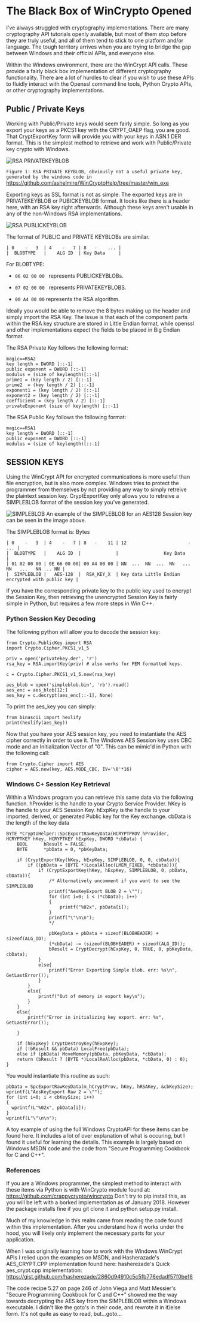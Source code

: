 
# The Black Box of WinCrypto Opened

I've always struggled with cryptography implementations. There are many cryptography API tutorials openly available, but most of them stop before they are truly useful, and all of them tend to stick to one platform and/or language. The tough territory arrives when you are trying to bridge the gap between Windows and their official APIs, and everyone else.

Within the Windows environment, there are the WinCrypt API calls. These provide a fairly black box implementation of different cryptography functionality. There are a lot of hurdles to clear if you wish to use these APIs to fluidly interact with the Openssl command line tools, Python Crypto APIs, or other cryptography implementations.

## Public / Private Keys
Working with Public/Private keys would seem fairly simple. So long as you export your keys as a PKCS1 key with the CRYPT_OAEP flag, you are good. That CryptExportKey form will provide you with your keys in ASN.1 DER format. This is the simplest method to retrieve and work with Public/Private key crypto with Windows.

![RSA PRIVATEKEYBLOB](https://github.com/ashelmire/WinCryptoHelp/blob/master/rsrc/privkey.png)

``Figure 1: RSA PRIVATE KEYBLOB, obviously not a useful private key, generated by the windows code in`` https://github.com/ashelmire/WinCryptoHelp/tree/master/win_exe

Exporting keys as SSL format is not as simple. The exported keys are in PRIVATEKEYBLOB or PUBICKEYBLOB format. It looks like there is a header here, with an RSA key right afterwards. Although these keys aren't usable in any of the non-Windows RSA implementations.

![RSA PUBLICKEYBLOB](https://github.com/ashelmire/WinCryptoHelp/blob/master/rsrc/pubkey.png)

The format of PUBLIC and PRIVATE KEYBLOBs are similar.
```
| 0    -   3  | 4    -   7 | 8   -    ... |
|  BLOBTYPE   |    ALG ID  | Key Data     |
```
For BLOBTYPE:
* ```06 02 00 00 ``` represents PUBLICKEYBLOBs.
* ```07 02 00 00 ``` represents PRIVATEKEYBLOBS.

* ```00 A4 00 00``` represents the RSA algorithm.

Ideally you would be able to remove the 8 bytes making up the header and simply import the RSA Key. The issue is that each of the component parts within the RSA key structure are stored in Little Endian format, while openssl and other implementations expect the fields to be placed in Big Endian format.

The RSA Private Key follows the following format:
```
magic==RSA2
key length = DWORD [::-1]
public exponent = DWORD [::-1]
modulus = (size of keylength)[::-1]
prime1 = (key length / 2) [::-1]
prime2  = (key length / 2) [::-1]
exponent1 = (key length / 2) [::-1]
exponent2 = (key length / 2) [::-1]
coefficient = (key length / 2) [::-1]
privateExponent (size of keylength) [::-1]
```
The RSA Public Key follows the following format:
```
magic==RSA1
key length = DWORD [::-1]
public exponent = DWORD [::-1]
modulus = (size of keylength)[::-1]
```

## SESSION KEYS

Using the WinCrypt API for encrypted communications is more useful than file encryption, but is also more complex. Windows tries to protect the programmer from themselves by not providing any way to simply retreive the plaintext session key. CryptExportKey only allows you to retreive a SIMPLEBLOB format of the session key you've generated.

![SIMPLEBLOB](https://github.com/ashelmire/WinCryptoHelp/blob/master/rsrc/AES128_key.png)
An example of the SIMPLEBLOB for an AES128 Session key can be seen in the image above.

The SIMPLEBLOB format is:
Bytes
```
| 0    -   3  | 4    -   7 | 8   -    11 | 12                       -                   ... |
|  BLOBTYPE   |    ALG ID  |             |                 Key Data                         |
| 01 02 00 00 | 0E 66 00 00| 00 A4 00 00 | NN  ...  NN  ...  NN   ...  NN   ...   NN ... NN |
|  SIMPLEBLOB |   AES-128  |  RSA_KEY_X  | Key data Little Endian encrypted with public key |
```

If you have the corresponding private key to the public key used to encrypt the Session Key, then retrieving the unencrypted Session Key is fairly simple in Python, but requires a few more steps in Win C++.


### Python Session Key Decoding
The following python will allow you to decode the session key:
```
from Crypto.PublicKey import RSA
import Crypto.Cipher.PKCS1_v1_5

priv = open('privatekey.der', 'r')
rsa_key = RSA.importKey(priv) # also works for PEM formatted keys.

c = Crypto.Cipher.PKCS1_v1_5.new(rsa_key)

aes_blob = open('simpleblob.bin', 'rb').read()
aes_enc = aes_blob[12:]
aes_key = c.decrypt(aes_enc[::-1], None)
```

To print the aes_key you can simply:
```
from binascii import hexlify
print(hexlify(aes_key))
```

Now that you have your AES session key, you need to instantiate the AES cipher correctly in order to use it. The Windows AES Session key uses CBC mode and an Initialization Vector of "0". This can be mimic'd in Python with the following call:
```
from Crypto.Cipher import AES
cipher = AES.new(key, AES.MODE_CBC, IV='\0'*16)
```


 ### Windows C+ Session Key Retrieval

Within a Windows program you can retrieve this same data via the following function. hProvider is the handle to your Crypto Service Provider. hKey is the handle to your AES Session Key. hExpKey is the handle to your imported, derived, or generated Public key for the Key exchange. cbData is the length of the key data

```
BYTE *CryptoHelper::SpcExportRawKeyData(HCRYPTPROV hProvider, HCRYPTKEY hKey, HCRYPTKEY hExpKey, DWORD *cbData) {
	BOOL      bResult = FALSE;
  	BYTE      *pbData = 0, *pbKeyData;

	if (CryptExportKey(hKey, hExpKey, SIMPLEBLOB, 0, 0, cbData)){
		if ((pbData = (BYTE *)LocalAlloc(LMEM_FIXED, *cbData))){
			if (CryptExportKey(hKey, hExpKey, SIMPLEBLOB, 0, pbData, cbData)){
				/* Alternatively uncomment if you want to see the SIMPLEBLOB
				printf("AesKeyExport BLOB 2 = \"");
				for (int i=0; i < (*cbData); i++)
				{
					printf("%02x", pbData[i]);
				}
				printf("\"\n\n");
				*/

				pbKeyData = pbData + sizeof(BLOBHEADER) + sizeof(ALG_ID);
				(*cbData) -= (sizeof(BLOBHEADER) + sizeof(ALG_ID));
				bResult = CryptDecrypt(hExpKey, 0, TRUE, 0, pbKeyData, cbData);
			}
			else{
				printf("Error Exporting Simple blob. err: %s\n", GetLastError());
			}
		}
		else{
			printf("Out of memory in export key\n");
		}
	}
	else{
		printf("Error in initializing key export. err: %s", GetLastError());

	}

	if (hExpKey) CryptDestroyKey(hExpKey);
	if (!bResult && pbData) LocalFree(pbData);
	else if (pbData) MoveMemory(pbData, pbKeyData, *cbData);
	return (bResult ? (BYTE *)LocalReAlloc(pbData, *cbData, 0) : 0);
}
```

You would instantiate this routine as such:
```
pbData = SpcExportRawKeyData(m_hCryptProv, hKey, hRSAKey, &cbKeySize);
wprintf(L"AesKeyExport Raw 2 = \"");
for (int i=0; i < cbKeySize; i++)
{
  wprintf(L"%02x", pbData[i]);
}
wprintf(L"\"\n\n");
```

A toy example of using the full Windows CryptoAPI for these items can be found here. It includes a lot of over explanation of what is occuring, but I found it useful for learning the details. This example is largely based on Windows MSDN code and the code from "Secure Programming Cookbook for C and C++".

### References

If you are a Windows programmer, the simplest method to interact with these items via Python is with WinCrypto module found at: https://github.com/crappycrypto/wincrypto
Don't try to pip install this, as you will be left with a borked implementation as of January 2018. However the package installs fine if you git clone it and python setup.py install.

Much of my knowledge in this realm came from reading the code found within this implementation. After you understand how it works under the hood, you will likely only implement the necessary parts for your application.

When I was originally learning how to work with the Windows WinCrypt APIs I relied upon the examples on MSDN, and Hasherazade's AES_CRYPT.CPP implementation found here: hasherezade's Quick aes_crypt.cpp implementation:
https://gist.github.com/hasherezade/2860d94910c5c5fb776edadf57f0bef6

The code recipe 5.27 on page 246 of John Viega and Matt Messier's "Secure Programming Cookbook for C and C++" showed me the way towards decrypting the AES key from the SIMPLEBLOB within a Windows executable. I didn't like the goto's in their code, and rewrote it in if/else form. It's not quite as easy to read, but...goto...
